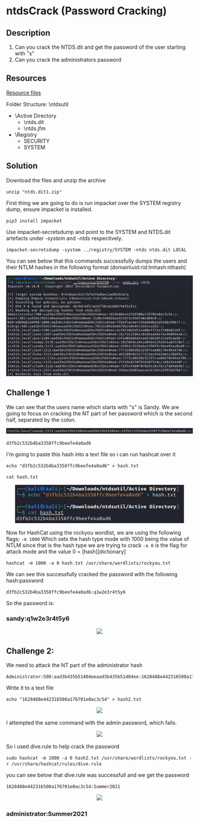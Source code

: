 # ntdsCrack (Password Cracking) 

## Description

1. Can you crack the NTDS.dit and get the password of the user starting with "s"
2. Can you crack the administrators password

## Resources

[Resource files](https://github.com/FidgetCube/CTF_writeups/blob/main/misc/ntdsCrack/_resources/ntds.dit1.zip)

Folder Structure:
\ntdsutil
  + \Active Directory
    + \ntds.dit
    + \ntds.jfm
  + \Registry
    + SECURITY
    + SYSTEM

## Solution

Download the files and unzip the archive
```
unzip "ntds.dit1.zip"
```

First thing we are going to do is run impacket over the SYSTEM registry dump, ensure impacket is installed.
```
pip3 install impacket
```
Use impacket-secretsdump and point to the SYSTEM and NTDS.dit artefacts under *-system* and *-ntds* respectively. 

```
impacket-secretsdump -system ../registry/SYSTEM -ntds ntds.dit LOCAL
```

You can see below that this commands successfully dumps the users and their NTLM hashes in the following format (domain\uid:rid:lmhash:nthash)

<p align="center"><img src="_images/1-secretsdump.png"></p>

## Challenge 1

We can see that the users name which starts with "s" is Sandy. We are going to focus on cracking the NT part of her password which is the second half, separated by the colon.

<p align="center"><img src="_images/2-sandy.png"></p>

```
d3fb2c532b4ba3358ffc9beefe4a0ad6
```

I'm going to paste this hash into a text file so i can run hashcat over it

```
echo "d3fb2c532b4ba3358ffc9beefe4a0ad6" > hash.txt
```

```
cat hash.txt
```

<p align="center"><img src="_images/3-hashfile.png"></p>

Now for HashCat using the rockyou wordlist, we are using the following flags;
```-m 1000``` Which sets the hash type mode with 1000 being the value of NTLM since that is the hash type we are trying to crack
```-a 0``` is the flag for attack mode and the value 0 = [hash][dictionary]

```
hashcat -m 1000 -a 0 hash.txt /usr/share/wordlists/rockyou.txt
```

We can see this successfully cracked the password with the following hash:password

```
d3fb2c532b4ba3358ffc9beefe4a0ad6:q1w2e3r4t5y6 
```

So the password is: 

### sandy:q1w2e3r4t5y6 

<p align="center"><img src="_images/4-hashcat.png"></p>

## Challenge 2: 

We need to attack the NT part of the administrator hash
```
Administrator:500:aad3b435b51404eeaad3b435b51404ee:1628488e442316500a176701e0ac3c54:::
```

Write it to a text file

```
echo "1628488e442316500a176701e0ac3c54" > hash2.txt
```

<p align="center"><img src="_images/5-admin.png"></p>

I attempted the same command with the admin password, which fails.

<p align="center"><img src="_images/6-adminFail.png"></p>

So i used dive.rule to help crack the password
```
sudo hashcat -m 1000 -a 0 hash2.txt /usr/share/wordlists/rockyou.txt -r /usr/share/hashcat/rules/dive.rule 
```

you can see below that dive.rule was successfull and we get the password

```
1628488e442316500a176701e0ac3c54:Summer2021
```

<p align="center"><img src="_images/7-adminPw.png"></p>

### administrator:Summer2021
